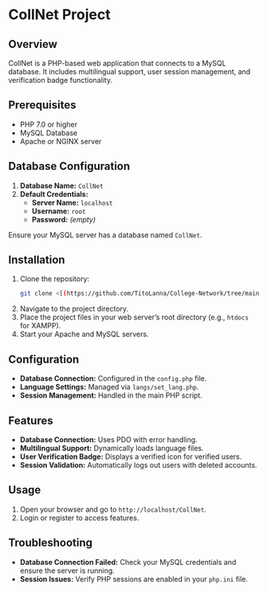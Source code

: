 # CollNet Project

## Overview
CollNet is a PHP-based web application that connects to a MySQL database. It includes multilingual support, user session management, and verification badge functionality.

## Prerequisites
- PHP 7.0 or higher
- MySQL Database
- Apache or NGINX server

## Database Configuration
1. **Database Name:** `CollNet`
2. **Default Credentials:**
   - **Server Name:** `localhost`
   - **Username:** `root`
   - **Password:** *(empty)*

Ensure your MySQL server has a database named `CollNet`.

## Installation
1. Clone the repository:
   ```bash
   git clone <[(https://github.com/TitoLanna/College-Network/tree/main)]>
   ```
2. Navigate to the project directory.
3. Place the project files in your web server’s root directory (e.g., `htdocs` for XAMPP).
4. Start your Apache and MySQL servers.

## Configuration
- **Database Connection:** Configured in the `config.php` file.
- **Language Settings:** Managed via `langs/set_lang.php`.
- **Session Management:** Handled in the main PHP script.

## Features
- **Database Connection:** Uses PDO with error handling.
- **Multilingual Support:** Dynamically loads language files.
- **User Verification Badge:** Displays a verified icon for verified users.
- **Session Validation:** Automatically logs out users with deleted accounts.

## Usage
1. Open your browser and go to `http://localhost/CollNet`.
2. Login or register to access features.

## Troubleshooting
- **Database Connection Failed:** Check your MySQL credentials and ensure the server is running.
- **Session Issues:** Verify PHP sessions are enabled in your `php.ini` file.




